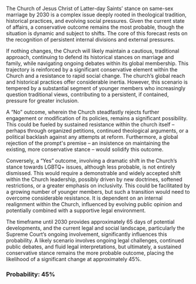 The Church of Jesus Christ of Latter-day Saints’ stance on same-sex marriage by 2030 is a complex issue deeply rooted in theological tradition, historical practices, and evolving social pressures. Given the current state of affairs, a conservative outcome remains the most probable, though the situation is dynamic and subject to shifts. The core of this forecast rests on the recognition of persistent internal divisions and external pressures.

If nothing changes, the Church will likely maintain a cautious, traditional approach, continuing to defend its historical stances on marriage and family, while navigating ongoing debates within its global membership. This trajectory is reinforced by a significant conservative element within the Church and a resistance to rapid social change. The church’s global reach and historical practices offer considerable inertia. However, this scenario is tempered by a substantial segment of younger members who increasingly question traditional views, contributing to a persistent, if contained, pressure for greater inclusion.

A “No” outcome, wherein the Church steadfastly rejects further engagement or modification of its policies, remains a significant possibility. This could be fueled by sustained resistance within the church itself – perhaps through organized petitions, continued theological arguments, or a political backlash against any attempts at reform. Furthermore, a global rejection of the prompt's premise – an insistence on maintaining the existing, more conservative stance – would solidify this outcome.

Conversely, a “Yes” outcome, involving a dramatic shift in the Church’s stance towards LGBTQ+ issues, although less probable, is not entirely dismissed. This would require a demonstrable and widely accepted shift within the Church leadership, possibly driven by new doctrines, softened restrictions, or a greater emphasis on inclusivity. This could be facilitated by a growing number of younger members, but such a transition would need to overcome considerable resistance. It is dependent on an internal realignment within the Church, influenced by evolving public opinion and potentially combined with a supportive legal environment.

The timeframe until 2030 provides approximately 65 days of potential developments, and the current legal and social landscape, particularly the Supreme Court’s ongoing involvement, significantly influences this probability. A likely scenario involves ongoing legal challenges, continued public debates, and fluid legal interpretations, but ultimately, a sustained conservative stance remains the more probable outcome, placing the likelihood of a significant change at approximately 45%.

### Probability: 45%